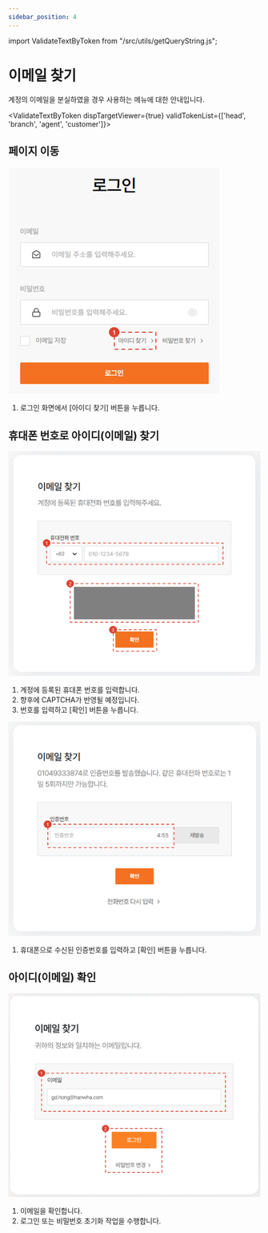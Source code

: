 ```yaml
---
sidebar_position: 4
---
```


import ValidateTextByToken from "/src/utils/getQueryString.js";

# 이메일 찾기

계정의 이메일을 분실하였을 경우 사용하는 메뉴에 대한 안내입니다.

<ValidateTextByToken dispTargetViewer={true} validTokenList={['head', 'branch', 'agent', 'customer']}>

## 페이지 이동

![024](./img/024.png)

1. 로그인 화면에서 [아이디 찾기] 버튼을 누릅니다.

## 휴대폰 번호로 아이디(이메일) 찾기

![023](./img/023.png)

1. 계정에 등록된 휴대폰 번호를 입력합니다.
1. 향후에 CAPTCHA가 반영될 예정입니다.
1. 번호를 입력하고 [확인] 버튼을 누릅니다.

![025](./img/025.png)

1. 휴대폰으로 수신된 인증번호를 입력하고 [확인] 버튼을 누릅니다.

## 아이디(이메일) 확인

![026](./img/026.png)

1. 이메일을 확인합니다.
1. 로그인 또는 비밀번호 초기화 작업을 수행합니다.

</ValidateTextByToken>